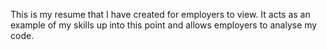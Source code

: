 This is my resume that I have created for employers to view. It acts as an example of my skills up into this point and allows employers to analyse my code. 